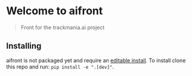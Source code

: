
# Welcome to aifront

> Front for the trackmania.ai project

## Installing

aifront is not packaged yet and require an [editable
install](https://stackoverflow.com/questions/35064426/when-would-the-e-editable-option-be-useful-with-pip-install).
To install clone this repo and run: `pip install -e ".[dev]"`.
